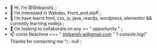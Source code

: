- 👋 Hi, I’m @ShibanshL ;
- 👀 I’m interested in Webdev, Front_end.stuff ;
- 🌱 I’m have learnt html, css, js, java, reactjs, wordpress, elementor && currently learning nodejs ;
- 💞️ I’m looking to collaborate on any == " opportunity " ; 
- 📫 const Reachme === " shibansh.w@gmail.com " ? console.log(" Thanks for contacting me ") : null ;

<!---
ShibanshL/ShibanshL is a ✨ special ✨ repository because its `README.md` (this file) appears on your GitHub profile.
You can click the Preview link to take a look at your changes.
--->
